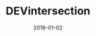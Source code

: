 ---
layout: site
title: "DEVintersection"
date: 2018-01-02
categories: [community]
version: 1.2.32
major: 1
minor: 2
patch: 32
slug: devintersection
link: https://www.devintersectioneurope.com/
permalink: /sites/:slug
---